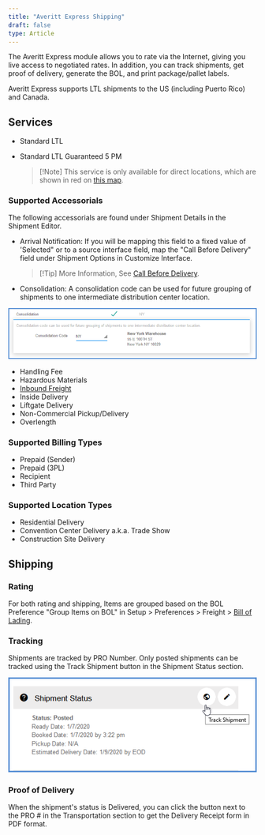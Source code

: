 ```yaml
---
title: "Averitt Express Shipping"
draft: false
type: Article
---
```


The Averitt Express module allows you to rate via the Internet, giving you live access to negotiated rates. In addition, you can track shipments, get proof of delivery, generate the BOL, and print package/pallet labels.

Averitt Express supports LTL shipments to the US (including Puerto Rico) and Canada.
## Services


* Standard LTL
* Standard LTL Guaranteed 5 PM 

    >[!Note] This service is only available for direct locations, which are shown in red on [this map](https://www.averittexpress.com/public/documents/serviceMaps/PDFs/GAD_TransitMap_Averitt.pdf).


### Supported Accessorials


The following accessorials are found under Shipment Details in the Shipment Editor.
* Arrival Notification: If you will be mapping this field to a fixed value of 'Selected" or to a source interface field, map the "Call Before Delivery" field under Shipment Options in Customize Interface.
    >[!Tip] More Information, See [Call Before Delivery](call-before-delivery.md).

* Consolidation: A consolidation code can be used for future grouping of shipments to one intermediate distribution center location.

![xpo-9](assets/images/xpo-9.png)

* Handling Fee
* Hazardous Materials
* [Inbound Freight](inbound-freight.md)
* Inside Delivery
* Liftgate Delivery
* Non-Commercial Pickup/Delivery
* Overlength


### Supported Billing Types


* Prepaid (Sender)
* Prepaid (3PL)
* Recipient
* Third Party


### Supported Location Types


* Residential Delivery
* Convention Center Delivery a.k.a. Trade Show
* Construction Site Delivery


## Shipping


### Rating


For both rating and shipping, Items are grouped based on the BOL Preference "Group Items on BOL" in Setup > Preferences > Freight > [Bill of Lading](bill-of-lading.md).

### Tracking


Shipments are tracked by PRO Number. Only posted shipments can be tracked using the Track Shipment button in the Shipment Status section.

![allcarriers-trackshipment](assets/images/allcarriers-trackshipment.png)

### Proof of Delivery


When the shipment's status is Delivered, you can click the button next to the PRO # in the Transportation section to get the Delivery Receipt form in PDF format.

 

